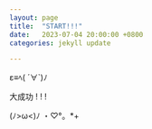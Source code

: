 ```yaml
---
layout: page
title:  "START!!!"
date:   2023-07-04 20:00:00 +0800
categories: jekyll update

---
```


ε≡ﾍ( ´∀`)ﾉ

大成功 ! ! !

(ﾉ>ω<)ﾉ ・♡°。*+
